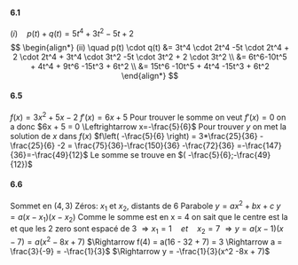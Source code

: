 #### 6.1
$(i) \quad p(t)  + q(t) = 5t^4 + 3t^2 -5t + 2$
$$
\begin{align*}
(ii) \quad p(t) \cdot q(t) &= 3t^4 \cdot 2t^4 -5t \cdot 2t^4 + 2 \cdot 2t^4 + 3t^4 \cdot 3t^2  -5t \cdot 3t^2 + 2 \cdot 3t^2 \\ &= 6t^6-10t^5 + 4t^4 + 9t^6 -15t^3 + 6t^2 \\
&= 15t^6 -10t^5 + 4t^4 -15t^3 + 6t^2
\end{align*}
$$

#### 6.5
$f(x) = 3x^2 + 5x - 2$
$f'(x) = 6x + 5$
Pour trouver le somme on veut $f'(x) = 0$
on a donc $6x + 5 = 0 \Leftrightarrow x=-\frac{5}{6}$
Pour trouver $y$ on met la solution de $x$ dans $f(x)$
$f\left( -\frac{5}{6} \right) = 3*\frac{25}{36} - \frac{25}{6} -2 = \frac{75}{36}-\frac{150}{36} -\frac{72}{36} =-\frac{147}{36}=-\frac{49}{12}$
Le somme se trouve en $( -\frac{5}{6};-\frac{49}{12})$

#### 6.6
Sommet en $(4,3)$
Zéros: $x_1$ et $x_2$, distants de 6
Parabole
$y = ax^2 + bx + c$
$y = a(x-x_1)(x-x_2)$
Comme le somme est en x = 4 on sait que le centre est la et que les 2 zero sont espacé de 3
$\Rightarrow x_1 =1 \quad et \quad x_2 = 7$
$\Rightarrow y = a(x-1)(x-7) = a(x^2-8x+7)$
$\Rightarrow f(4) = a(16 - 32 + 7) = 3 \Rightarrow a = \frac{3}{-9} = -\frac{1}{3}$
$\Rightarrow y = -\frac{1}{3}(x^2 -8x + 7)$

